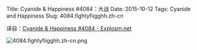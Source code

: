 Title: Cyanide & Happiness #4084：大战
Date: 2015-10-12
Tags: Cyanide and Happiness
Slug: 4084.fightyfiigghh.zh-cn

译自：[Cyanide & Happiness #4084 - Explosm.net](http://explosm.net/comics/4084/)


![4084.fightyfiigghh.zh-cn.png](/static/images/comics/4084.fightyfiigghh.zh-cn.png)